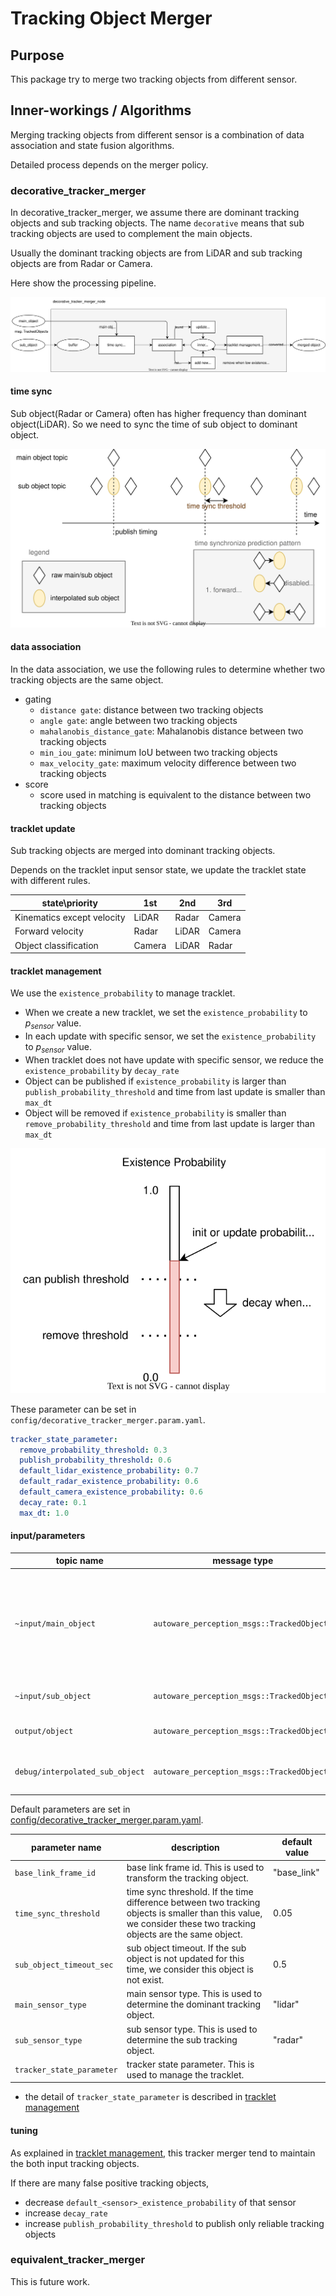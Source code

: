 # Tracking Object Merger

## Purpose

This package try to merge two tracking objects from different sensor.

## Inner-workings / Algorithms

Merging tracking objects from different sensor is a combination of data association and state fusion algorithms.

Detailed process depends on the merger policy.

### decorative_tracker_merger

In decorative_tracker_merger, we assume there are dominant tracking objects and sub tracking objects.
The name `decorative` means that sub tracking objects are used to complement the main objects.

Usually the dominant tracking objects are from LiDAR and sub tracking objects are from Radar or Camera.

Here show the processing pipeline.

![decorative_tracker_merger](./image/decorative_tracker_merger.drawio.svg)

#### time sync

Sub object(Radar or Camera) often has higher frequency than dominant object(LiDAR). So we need to sync the time of sub object to dominant object.

![time sync](image/time_sync.drawio.svg)

#### data association

In the data association, we use the following rules to determine whether two tracking objects are the same object.

- gating
  - `distance gate`: distance between two tracking objects
  - `angle gate`: angle between two tracking objects
  - `mahalanobis_distance_gate`: Mahalanobis distance between two tracking objects
  - `min_iou_gate`: minimum IoU between two tracking objects
  - `max_velocity_gate`: maximum velocity difference between two tracking objects
- score
  - score used in matching is equivalent to the distance between two tracking objects

#### tracklet update

Sub tracking objects are merged into dominant tracking objects.

Depends on the tracklet input sensor state, we update the tracklet state with different rules.

| state\priority             | 1st    | 2nd   | 3rd    |
| -------------------------- | ------ | ----- | ------ |
| Kinematics except velocity | LiDAR  | Radar | Camera |
| Forward velocity           | Radar  | LiDAR | Camera |
| Object classification      | Camera | LiDAR | Radar  |

#### tracklet management

We use the `existence_probability` to manage tracklet.

- When we create a new tracklet, we set the `existence_probability` to $p_{sensor}$ value.
- In each update with specific sensor, we set the `existence_probability` to $p_{sensor}$ value.
- When tracklet does not have update with specific sensor, we reduce the `existence_probability` by `decay_rate`
- Object can be published if `existence_probability` is larger than `publish_probability_threshold` and time from last update is smaller than `max_dt`
- Object will be removed if `existence_probability` is smaller than `remove_probability_threshold` and time from last update is larger than `max_dt`

![tracklet_management](./image/tracklet_management.drawio.svg)

These parameter can be set in `config/decorative_tracker_merger.param.yaml`.

```yaml
tracker_state_parameter:
  remove_probability_threshold: 0.3
  publish_probability_threshold: 0.6
  default_lidar_existence_probability: 0.7
  default_radar_existence_probability: 0.6
  default_camera_existence_probability: 0.6
  decay_rate: 0.1
  max_dt: 1.0
```

#### input/parameters

| topic name                      | message type                               | description                                                                           |
| ------------------------------- | ------------------------------------------ | ------------------------------------------------------------------------------------- |
| `~input/main_object`            | `autoware_perception_msgs::TrackedObjects` | Dominant tracking objects. Output will be published with this dominant object stamps. |
| `~input/sub_object`             | `autoware_perception_msgs::TrackedObjects` | Sub tracking objects.                                                                 |
| `output/object`                 | `autoware_perception_msgs::TrackedObjects` | Merged tracking objects.                                                              |
| `debug/interpolated_sub_object` | `autoware_perception_msgs::TrackedObjects` | Interpolated sub tracking objects.                                                    |

Default parameters are set in [config/decorative_tracker_merger.param.yaml](./config/decorative_tracker_merger.param.yaml).

| parameter name            | description                                                                                                                                                      | default value |
| ------------------------- | ---------------------------------------------------------------------------------------------------------------------------------------------------------------- | ------------- |
| `base_link_frame_id`      | base link frame id. This is used to transform the tracking object.                                                                                               | "base_link"   |
| `time_sync_threshold`     | time sync threshold. If the time difference between two tracking objects is smaller than this value, we consider these two tracking objects are the same object. | 0.05          |
| `sub_object_timeout_sec`  | sub object timeout. If the sub object is not updated for this time, we consider this object is not exist.                                                        | 0.5           |
| `main_sensor_type`        | main sensor type. This is used to determine the dominant tracking object.                                                                                        | "lidar"       |
| `sub_sensor_type`         | sub sensor type. This is used to determine the sub tracking object.                                                                                              | "radar"       |
| `tracker_state_parameter` | tracker state parameter. This is used to manage the tracklet.                                                                                                    |               |

- the detail of `tracker_state_parameter` is described in [tracklet management](#tracklet-management)

#### tuning

As explained in [tracklet management](#tracklet-management), this tracker merger tend to maintain the both input tracking objects.

If there are many false positive tracking objects,

- decrease `default_<sensor>_existence_probability` of that sensor
- increase `decay_rate`
- increase `publish_probability_threshold` to publish only reliable tracking objects

### equivalent_tracker_merger

This is future work.
